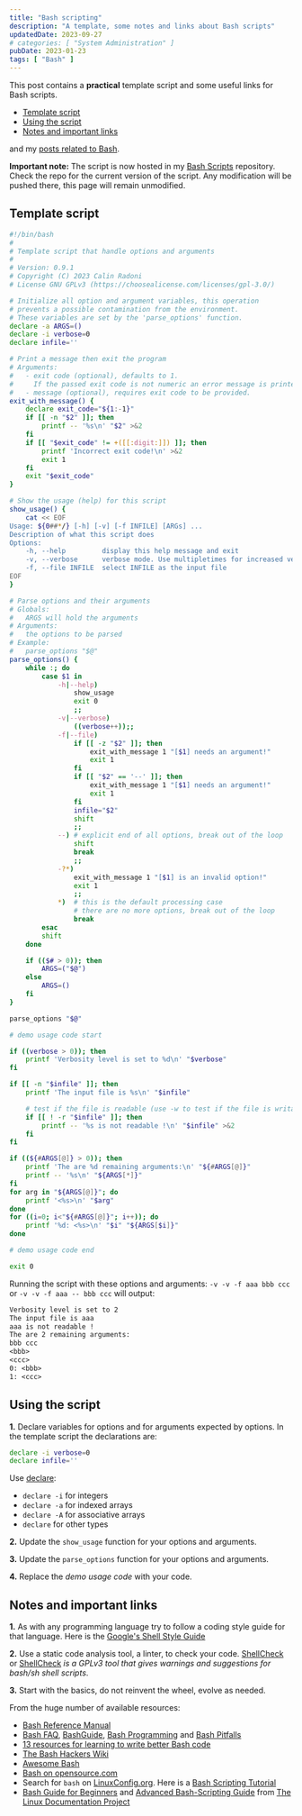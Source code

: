 ```yaml
---
title: "Bash scripting"
description: "A template, some notes and links about Bash scripts"
updatedDate: 2023-09-27
# categories: [ "System Administration" ]
pubDate: 2023-01-23
tags: [ "Bash" ]
---
```


This post contains a **practical** template script and some useful links for Bash scripts.

- [Template script](#template-script)
- [Using the script](#using-the-script)
- [Notes and important links](#notes-and-important-links)

and my [posts related to Bash](/pages/tags.html#bash).

**Important note:** The script is now hosted in my [Bash Scripts](https://github.com/CalinRadoni/Scripts/tree/main/Bash) repository.
Check the repo for the current version of the script. Any modification will be pushed there, this page will remain unmodified.

## Template script

```sh
#!/bin/bash
#
# Template script that handle options and arguments
#
# Version: 0.9.1
# Copyright (C) 2023 Calin Radoni
# License GNU GPLv3 (https://choosealicense.com/licenses/gpl-3.0/)

# Initialize all option and argument variables, this operation
# prevents a possible contamination from the environment.
# These variables are set by the 'parse_options' function.
declare -a ARGS=()
declare -i verbose=0
declare infile=''

# Print a message then exit the program
# Arguments:
#   - exit code (optional), defaults to 1.
#     If the passed exit code is not numeric an error message is printed.
#   - message (optional), requires exit code to be provided.
exit_with_message() {
    declare exit_code="${1:-1}"
    if [[ -n "$2" ]]; then
        printf -- '%s\n' "$2" >&2
    fi
    if [[ "$exit_code" != +([[:digit:]]) ]]; then
        printf 'Incorrect exit code!\n' >&2
        exit 1
    fi
    exit "$exit_code"
}

# Show the usage (help) for this script
show_usage() {
    cat << EOF
Usage: ${0##*/} [-h] [-v] [-f INFILE] [ARGs] ...
Description of what this script does
Options:
    -h, --help         display this help message and exit
    -v, --verbose      verbose mode. Use multipletimes for increased verbosity
    -f, --file INFILE  select INFILE as the input file
EOF
}

# Parse options and their arguments
# Globals:
#   ARGS will hold the arguments
# Arguments:
#   the options to be parsed
# Example:
#   parse_options "$@"
parse_options() {
    while :; do
        case $1 in
            -h|--help)
                show_usage
                exit 0
                ;;
            -v|--verbose)
                ((verbose++));;
            -f|--file)
                if [[ -z "$2" ]]; then
                    exit_with_message 1 "[$1] needs an argument!"
                    exit 1
                fi
                if [[ "$2" == '--' ]]; then
                    exit_with_message 1 "[$1] needs an argument!"
                    exit 1
                fi
                infile="$2"
                shift
                ;;
            --) # explicit end of all options, break out of the loop
                shift
                break
                ;;
            -?*)
                exit_with_message 1 "[$1] is an invalid option!"
                exit 1
                ;;
            *)  # this is the default processing case
                # there are no more options, break out of the loop
                break
        esac
        shift
    done

    if (($# > 0)); then
        ARGS=("$@")
    else
        ARGS=()
    fi
}

parse_options "$@"

# demo usage code start

if ((verbose > 0)); then
    printf 'Verbosity level is set to %d\n' "$verbose"
fi

if [[ -n "$infile" ]]; then
    printf 'The input file is %s\n' "$infile"

    # test if the file is readable (use -w to test if the file is writable)
    if [[ ! -r "$infile" ]]; then
        printf -- '%s is not readable !\n' "$infile" >&2
    fi
fi

if ((${#ARGS[@]} > 0)); then
    printf 'The are %d remaining arguments:\n' "${#ARGS[@]}"
    printf -- '%s\n' "${ARGS[*]}"
fi
for arg in "${ARGS[@]}"; do
    printf '<%s>\n' "$arg"
done
for ((i=0; i<"${#ARGS[@]}"; i++)); do
    printf '%d: <%s>\n' "$i" "${ARGS[$i]}"
done

# demo usage code end

exit 0
```

Running the script with these options and arguments: `-v -v -f aaa bbb ccc` or `-v -v -f aaa -- bbb ccc` will output:

```txt
Verbosity level is set to 2
The input file is aaa
aaa is not readable !
The are 2 remaining arguments:
bbb ccc
<bbb>
<ccc>
0: <bbb>
1: <ccc>
```

## Using the script

**1.** Declare variables for options and for arguments expected by options. In the template script the declarations are:

```sh
declare -i verbose=0
declare infile=''
```

 Use [declare](https://www.gnu.org/software/bash/manual/bash.html#index-declare):

- `declare -i` for integers
- `declare -a` for indexed arrays
- `declare -A` for associative arrays
- `declare` for other types

**2.** Update the `show_usage` function for your options and arguments.

**3.** Update the `parse_options` function for your options and arguments.

**4.** Replace the *demo usage code* with your code.

## Notes and important links

**1.** As with any programming language try to follow a coding style guide for that language.
Here is the [Google's Shell Style Guide](https://google.github.io/styleguide/shellguide.html)

**2.** Use a static code analysis tool, a linter, to check your code.
[ShellCheck](https://www.shellcheck.net/) or [ShellCheck](https://github.com/koalaman/shellcheck) *is a GPLv3 tool that gives warnings and suggestions for bash/sh shell scripts*.

**3.** Start with the basics, do not reinvent the wheel, evolve as needed.

From the huge number of available resources:

- [Bash Reference Manual](https://www.gnu.org/software/bash/manual/bash.html)
- [Bash FAQ](https://mywiki.wooledge.org/BashFAQ), [BashGuide](https://mywiki.wooledge.org/BashGuide), [Bash Programming](https://mywiki.wooledge.org/BashProgramming) and [Bash Pitfalls](https://mywiki.wooledge.org/BashPitfalls)
- [13 resources for learning to write better Bash code](https://www.redhat.com/sysadmin/learn-bash-scripting)
- [The Bash Hackers Wiki](https://wiki.bash-hackers.org/start)
- [Awesome Bash](https://github.com/awesome-lists/awesome-bash)
- [Bash on opensource.com](https://opensource.com/tags/bash)
- Search for `bash` on [LinuxConfig.org](https://linuxconfig.org/). Here is a [Bash Scripting Tutorial](https://linuxconfig.org/bash-scripting-tutorial)
- [Bash Guide for Beginners](https://tldp.org/LDP/Bash-Beginners-Guide/html/index.html) and [Advanced Bash-Scripting Guide](https://tldp.org/LDP/abs/html/index.html) from [The Linux Documentation Project](https://tldp.org/)
